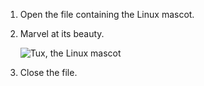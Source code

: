1. Open the file containing the Linux mascot.
2. Marvel at its beauty.

    ![Tux, the Linux mascot](https://upload.wikimedia.org/wikipedia/commons/thumb/3/35/Tux.svg/1200px-Tux.svg.png)

3. Close the file.
